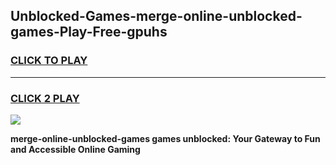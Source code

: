 
## Unblocked-Games-merge-online-unblocked​-games-Play-Free-gpuhs
<h3>
<a href="https://premium76.site?title=merge-online-unblocked​-games&ref=23A">CLICK TO PLAY</a></h3>
<hr>

<h3>
<a href="https://premium76.site?title=merge-online-unblocked​-games&ref=23A">CLICK 2 PLAY</a>
  
</h3>

<a href="https://premium76.site?title=merge-online-unblocked​-games&ref=23A"><img src="https://clearcache.store/games.png"></a>


**merge-online-unblocked​-games games unblocked: Your Gateway to Fun and Accessible Online Gaming**
